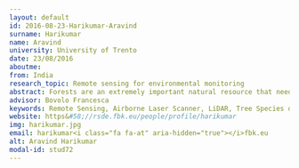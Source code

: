 ```yaml
---
layout: default 
id: 2016-08-23-Harikumar-Aravind
surname: Harikumar
name: Aravind
university: University of Trento
date: 23/08/2016
aboutme: 
from: India
research_topic: Remote sensing for environmental monitoring
abstract: Forests are an extremely important natural resource that need to be preserved for obvious environmental and economic reasons. An efficient forest management is essential for effective forest preservation. However such management demands an accurate inventory of biophysical parameters, such as the tree/crown height, the crown width, the biomass, which are costly to estimate by conducting on-site visits. In addition, the tree species information is also very essential for improving the accuracy of estimation. With the advancements in the airborne Light Detection and Ranging (LiDAR) remote sensing technology, it has become possible to capture three dimensional (3D) information of forests at the individual tree level in a much reliable and economical way. The high density multi-return airborne LiDAR data can provide a huge amount of spatial details about forest components, and hence can be used for accurately extracting the tree crowns and species information, which can facilitate the ultimate objective of accurate biophysical parameter estimation. Accurate modelling of the internal crown structure of the tree is necessary for extracting species information. Also, the information in the LiDAR data can be better exploited for accurate biophysical parameter estimation, by developing novel methodologies which incorporate the ability of Sparse methods in finding the prominent patterns in the data. Thus, the overall objectives of this proposal are to&#58; 1) develop methods for identifying the species of trees belonging to the same tree-genera using high density airborne LiDAR data, 2) develop novel methods for 3D tree crown delineation in high density multi-return airborne LiDAR data, and 3) develop fully automatic biophysical parameter estimation techniques, by giving special emphasis on exploiting the capabilities of Sparse methods.
advisor: Bovolo Francesca
keywords: Remote Sensing, Airborne Laser Scanner, LiDAR, Tree Species detection, Biophysical parameter estimation, modelling
website: https&#58;//rsde.fbk.eu/people/profile/harikumar
img: harikumar.jpg
email: harikumar<i class="fa fa-at" aria-hidden="true"></i>fbk.eu
alt: Aravind Harikumar
modal-id: stud72
---
```

